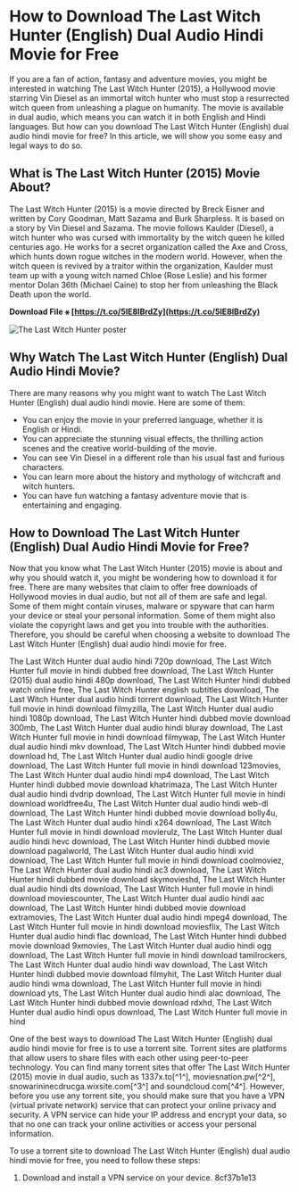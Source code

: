 # How to Download The Last Witch Hunter (English) Dual Audio Hindi Movie for Free
 
If you are a fan of action, fantasy and adventure movies, you might be interested in watching The Last Witch Hunter (2015), a Hollywood movie starring Vin Diesel as an immortal witch hunter who must stop a resurrected witch queen from unleashing a plague on humanity. The movie is available in dual audio, which means you can watch it in both English and Hindi languages. But how can you download The Last Witch Hunter (English) dual audio hindi movie for free? In this article, we will show you some easy and legal ways to do so.
 
## What is The Last Witch Hunter (2015) Movie About?
 
The Last Witch Hunter (2015) is a movie directed by Breck Eisner and written by Cory Goodman, Matt Sazama and Burk Sharpless. It is based on a story by Vin Diesel and Sazama. The movie follows Kaulder (Diesel), a witch hunter who was cursed with immortality by the witch queen he killed centuries ago. He works for a secret organization called the Axe and Cross, which hunts down rogue witches in the modern world. However, when the witch queen is revived by a traitor within the organization, Kaulder must team up with a young witch named Chloe (Rose Leslie) and his former mentor Dolan 36th (Michael Caine) to stop her from unleashing the Black Death upon the world.
 
**Download File ⚹ [https://t.co/5lE8lBrdZy](https://t.co/5lE8lBrdZy)**


 ![The Last Witch Hunter poster](https://upload.wikimedia.org/wikipedia/en/0/0c/The_Last_Witch_Hunter_poster.jpg) 
## Why Watch The Last Witch Hunter (English) Dual Audio Hindi Movie?
 
There are many reasons why you might want to watch The Last Witch Hunter (English) dual audio hindi movie. Here are some of them:
 
- You can enjoy the movie in your preferred language, whether it is English or Hindi.
- You can appreciate the stunning visual effects, the thrilling action scenes and the creative world-building of the movie.
- You can see Vin Diesel in a different role than his usual fast and furious characters.
- You can learn more about the history and mythology of witchcraft and witch hunters.
- You can have fun watching a fantasy adventure movie that is entertaining and engaging.

## How to Download The Last Witch Hunter (English) Dual Audio Hindi Movie for Free?
 
Now that you know what The Last Witch Hunter (2015) movie is about and why you should watch it, you might be wondering how to download it for free. There are many websites that claim to offer free downloads of Hollywood movies in dual audio, but not all of them are safe and legal. Some of them might contain viruses, malware or spyware that can harm your device or steal your personal information. Some of them might also violate the copyright laws and get you into trouble with the authorities. Therefore, you should be careful when choosing a website to download The Last Witch Hunter (English) dual audio hindi movie for free.
 
The Last Witch Hunter dual audio hindi 720p download,  The Last Witch Hunter full movie in hindi dubbed free download,  The Last Witch Hunter (2015) dual audio hindi 480p download,  The Last Witch Hunter hindi dubbed watch online free,  The Last Witch Hunter english subtitles download,  The Last Witch Hunter dual audio hindi torrent download,  The Last Witch Hunter full movie in hindi download filmyzilla,  The Last Witch Hunter dual audio hindi 1080p download,  The Last Witch Hunter hindi dubbed movie download 300mb,  The Last Witch Hunter dual audio hindi bluray download,  The Last Witch Hunter full movie in hindi download filmywap,  The Last Witch Hunter dual audio hindi mkv download,  The Last Witch Hunter hindi dubbed movie download hd,  The Last Witch Hunter dual audio hindi google drive download,  The Last Witch Hunter full movie in hindi download 123movies,  The Last Witch Hunter dual audio hindi mp4 download,  The Last Witch Hunter hindi dubbed movie download khatrimaza,  The Last Witch Hunter dual audio hindi dvdrip download,  The Last Witch Hunter full movie in hindi download worldfree4u,  The Last Witch Hunter dual audio hindi web-dl download,  The Last Witch Hunter hindi dubbed movie download bolly4u,  The Last Witch Hunter dual audio hindi x264 download,  The Last Witch Hunter full movie in hindi download movierulz,  The Last Witch Hunter dual audio hindi hevc download,  The Last Witch Hunter hindi dubbed movie download pagalworld,  The Last Witch Hunter dual audio hindi xvid download,  The Last Witch Hunter full movie in hindi download coolmoviez,  The Last Witch Hunter dual audio hindi ac3 download,  The Last Witch Hunter hindi dubbed movie download skymovieshd,  The Last Witch Hunter dual audio hindi dts download,  The Last Witch Hunter full movie in hindi download moviescounter,  The Last Witch Hunter dual audio hindi aac download,  The Last Witch Hunter hindi dubbed movie download extramovies,  The Last Witch Hunter dual audio hindi mpeg4 download,  The Last Witch Hunter full movie in hindi download moviesflix,  The Last Witch Hunter dual audio hindi flac download,  The Last Witch Hunter hindi dubbed movie download 9xmovies,  The Last Witch Hunter dual audio hindi ogg download,  The Last Witch Hunter full movie in hindi download tamilrockers,  The Last Witch Hunter dual audio hindi wav download,  The Last Witch Hunter hindi dubbed movie download filmyhit,  The Last Witch Hunter dual audio hindi wma download,  The Last Witch Hunter full movie in hindi download yts,  The Last Witch Hunter dual audio hindi alac download,  The Last Witch Hunter hindi dubbed movie download rdxhd,  The Last Witch Hunter dual audio hindi opus download,  The Last Witch Hunter full movie in hind
 
One of the best ways to download The Last Witch Hunter (English) dual audio hindi movie for free is to use a torrent site. Torrent sites are platforms that allow users to share files with each other using peer-to-peer technology. You can find many torrent sites that offer The Last Witch Hunter (2015) movie in dual audio, such as 1337x.to[^1^], moviesnation.pw[^2^], snowarininecdrucga.wixsite.com[^3^] and soundcloud.com[^4^]. However, before you use any torrent site, you should make sure that you have a VPN (virtual private network) service that can protect your online privacy and security. A VPN service can hide your IP address and encrypt your data, so that no one can track your online activities or access your personal information.
 
To use a torrent site to download The Last Witch Hunter (English) dual audio hindi movie for free, you need to follow these steps:

1. Download and install a VPN service on your device. 8cf37b1e13


